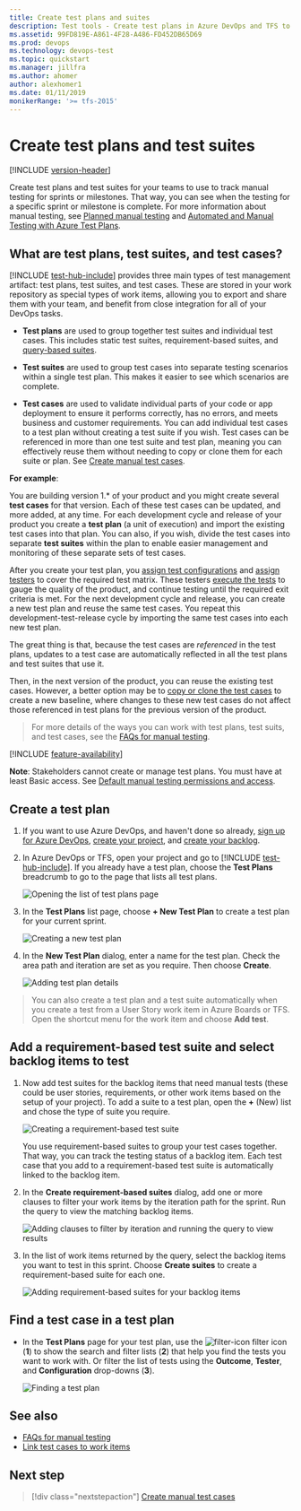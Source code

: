 ```yaml
---
title: Create test plans and suites
description: Test tools - Create test plans in Azure DevOps and TFS to make sure each of the deliverables meets your users needs
ms.assetid: 99FD819E-A861-4F28-A486-FD452DB65D69
ms.prod: devops
ms.technology: devops-test
ms.topic: quickstart
ms.manager: jillfra
ms.author: ahomer
author: alexhomer1
ms.date: 01/11/2019
monikerRange: '>= tfs-2015'
---
```


# Create test plans and test suites

[!INCLUDE [version-header](_shared/version-header.md)] 

Create test plans and test suites for your teams to use to track manual testing for sprints or milestones.
That way, you can see when the testing for a specific sprint or milestone is complete.
For more information about manual testing, see [Planned manual testing](overview.md#planned-manual-testing)
and [Automated and Manual Testing with Azure Test Plans](https://www.youtube.com/watch?v=LF0hmSysWCg).

<a name="testplans"></a>

## What are test plans, test suites, and test cases?

[!INCLUDE [test-hub-include](_shared/test-hub-include.md)] provides three main types of 
test management artifact: test plans, test suites, and test cases.
These are stored in your work repository as special types of
work items, allowing you to export and share them with your team,
and benefit from close integration for all of your DevOps tasks. 

* **Test plans** are used to group together test suites and individual test cases.
  This includes static test suites, requirement-based suites, and
  [query-based suites](reference-qa.md#query-based-suites). 

* **Test suites** are used to group test cases into separate testing scenarios within a single test plan.
  This makes it easier to see which scenarios are complete.

* **Test cases** are used to validate individual parts of your code or app deployment to ensure it performs correctly, has no errors, and
  meets business and customer requirements. You can add individual test cases to a test plan without creating
  a test suite if you wish. Test cases can be referenced in more than one test suite and test plan, meaning
  you can effectively reuse them without needing to copy or clone them for each suite or plan.
  See [Create manual test cases](create-test-cases.md).

**For example**:

You are building version 1.* of your product and you might create several **test cases** for that version.
Each of these test cases can be updated, and more added, at any time. For each development cycle and release of
your product you create a **test plan** (a unit of execution) and import the existing test cases into that plan.
You can also, if you wish, divide the test cases into separate **test suites** within the plan to enable easier
management and monitoring of these separate sets of test cases.

After you create your test plan, you [assign test configurations](test-different-configurations.md)
and [assign testers](create-test-cases.md#assign-testers) to cover the required test matrix.
These testers [execute the tests](run-manual-tests.md) to gauge the quality of the product, and continue testing until the required exit criteria is met.
For the next development cycle and release, you can create a new test plan and reuse the same test cases.
You repeat this development-test-release cycle by importing the same test cases into each new test plan.

The great thing is that, because the test cases are _referenced_ in the test plans, updates to a test case are automatically
reflected in all the test plans and test suites that use it.

Then, in the next version of the product, you can reuse the existing test cases. However, a better option may be
to [copy or clone the test cases](reference-qa.md#creating-manual-test-cases) to create a new baseline,
where changes to these new test cases do not affect those referenced in test plans for the previous version of the product.
 
> For more details of the ways you can work with test plans, test suits, and test cases, see the [FAQs for manual testing](reference-qa.md#testplans).

[!INCLUDE [feature-availability](_shared/feature-availability.md)] 

**Note**: Stakeholders cannot create or manage test plans. You must have at least Basic access.
See [Default manual testing permissions and access](manual-test-permissions.md).

<a name="testplan"></a>

## Create a test plan

1. If you want to use Azure DevOps, and haven't done so already, 
   [sign up for Azure DevOps](https://visualstudio.microsoft.com/products/visual-studio-team-services-vs), 
   [create your project](../organizations/accounts/organization-management.md), 
   and [create your backlog](../boards/backlogs/create-your-backlog.md). 

2. In Azure DevOps or TFS, open your project and go to [!INCLUDE [test-hub-include](_shared/test-hub-include.md)].
   If you already have a test plan, choose the **Test Plans** breadcrumb to go to the page that lists all test plans.

   ![Opening the list of test plans page](_img/create-a-test-plan/goto-test-plans-page.png)

3. In the **Test Plans** list page, choose **+ New Test Plan** to create a test plan for your current sprint.
 
   ![Creating a new test plan](_img/create-a-test-plan/CreateATestPlan1a.png)

4. In the **New Test Plan** dialog, enter a name for the test plan.
   Check the area path and iteration are set as you require. Then choose **Create**.

   ![Adding test plan details](_img/create-a-test-plan/CreateATestPlan2.png) 

> You can also create a test plan and a test suite automatically when you create a test from a User Story work item in Azure Boards or TFS.
> Open the shortcut menu for the work item and choose **Add test**.    

<a name="backlog"></a>
## Add a requirement-based test suite and select backlog items to test

1. Now add test suites for the backlog items that need manual tests 
   (these could be user stories, requirements, or other work items based on the setup of your project).
   To add a suite to a test plan, open the **+** (New) list and chose the type of suite you require.

   ![Creating a requirement-based test suite](_img/create-a-test-plan/AddRequirementSuitesToTestPlan.png) 

   You use requirement-based suites to group your test cases together. 
   That way, you can track the testing status of a backlog item. 
   Each test case that you add to a requirement-based test suite is 
   automatically linked to the backlog item.

1. In the **Create requirement-based suites** dialog, add one or more clauses to filter
   your work items by the iteration path for the sprint. Run the query to view the matching backlog items.

   ![Adding clauses to filter by iteration and running the query to view results](_img/create-a-test-plan/AddRequirementSuitesToTestPlan2.png)

1. In the list of work items returned by the query, select the backlog items you want to
   test in this sprint. Choose **Create suites** to create a requirement-based suite for each one.

   ![Adding requirement-based suites for your backlog items](_img/create-a-test-plan/AddRequirementSuitesToTestPlan3.png)

<a name="findplan"></a>
## Find a test case in a test plan

* In the **Test Plans** page for your test plan, use the
  ![filter-icon](_img/create-a-test-plan/filter-icon.png) filter icon (**1**) to
  show the search and filter lists (**2**) that help you find the tests you want
  to work with. Or filter the list of tests using the **Outcome**, **Tester**,
  and **Configuration** drop-downs (**3**). 

  ![Finding a test plan](_img/create-a-test-plan/select-test-plan.png)
  
## See also

* [FAQs for manual testing](reference-qa.md#testplans)
* [Link test cases to work items](../boards/queries/link-work-items-support-traceability.md)

##  Next step

> [!div class="nextstepaction"]
> [Create manual test cases](create-test-cases.md#test-cases) 
